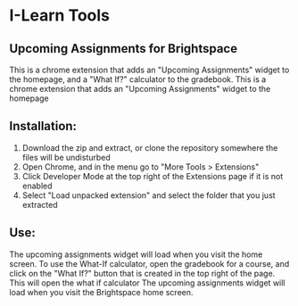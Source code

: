 # I-Learn Tools
## Upcoming Assignments for Brightspace
  
This is a chrome extension that adds an "Upcoming Assignments" widget to the homepage, and a "What If?" calculator to the gradebook.
This is a chrome extension that adds an "Upcoming Assignments" widget to the homepage
  
## Installation:
1. Download the zip and extract, or clone the repository somewhere the files will be undisturbed
2. Open Chrome, and in the menu go to "More Tools > Extensions"
3. Click Developer Mode at the top right of the Extensions page if it is not enabled
4. Select "Load unpacked extension" and select the folder that you just extracted
  
## Use:
The upcoming assignments widget will load when you visit the home screen. 
To use the What-If calculator, open the gradebook for a course, and click on the "What If?" button that is created in the top right of the page. This will open the what if calculator
The upcoming assignments widget will load when you visit the Brightspace home screen. 